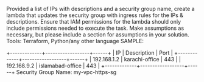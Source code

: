 Provided a list of IPs with descriptions and a security group name, create a lambda that updates the security group with ingress rules for the IPs & descriptions.
Ensure that IAM permissions for the lambda should only include permissions needed to execute the task.
Make assumptions as necessary, but please include a section for assumptions in your solution.
Tools: Terraform, Python/any other language
SAMPLE:

+-------------+------------------+------+
|     IP      |   Description    | Port |
+-------------+------------------+------+
| 192.168.1.2 | karachi-office   | 443  |
| 192.168.9.2 | islamabad-office | 443  |
+-------------+------------------+------+
Security Group Name: my-vpc-https-sg
